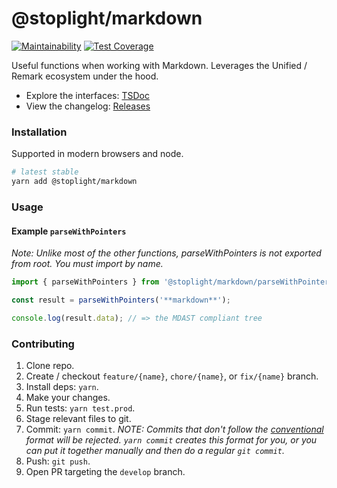 # @stoplight/markdown

[![Maintainability](https://api.codeclimate.com/v1/badges/751d2319d7d0fd68d8c9/maintainability)](https://codeclimate.com/github/stoplightio/markdown/maintainability)
[![Test Coverage](https://api.codeclimate.com/v1/badges/751d2319d7d0fd68d8c9/test_coverage)](https://codeclimate.com/github/stoplightio/markdown/test_coverage)

Useful functions when working with Markdown. Leverages the Unified / Remark ecosystem under the hood.

- Explore the interfaces: [TSDoc](https://stoplightio.github.io/markdown)
- View the changelog: [Releases](https://github.com/stoplightio/markdown/releases)

### Installation

Supported in modern browsers and node.

```bash
# latest stable
yarn add @stoplight/markdown
```

### Usage

#### Example `parseWithPointers`

_Note: Unlike most of the other functions, parseWithPointers is not exported from root. You must import by name._

```ts
import { parseWithPointers } from '@stoplight/markdown/parseWithPointers';

const result = parseWithPointers('**markdown**');

console.log(result.data); // => the MDAST compliant tree
```

### Contributing

1. Clone repo.
2. Create / checkout `feature/{name}`, `chore/{name}`, or `fix/{name}` branch.
3. Install deps: `yarn`.
4. Make your changes.
5. Run tests: `yarn test.prod`.
6. Stage relevant files to git.
7. Commit: `yarn commit`. _NOTE: Commits that don't follow the
   [conventional](https://github.com/marionebl/commitlint/tree/master/%40commitlint/config-conventional) format will be
   rejected. `yarn commit` creates this format for you, or you can put it together manually and then do a regular
   `git commit`._
8. Push: `git push`.
9. Open PR targeting the `develop` branch.
